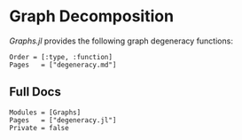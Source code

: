 # Graph Decomposition

*Graphs.jl* provides the following graph degeneracy functions:

```@index
Order = [:type, :function]
Pages   = ["degeneracy.md"]
```

## Full Docs

```@autodocs
Modules = [Graphs]
Pages   = ["degeneracy.jl"]
Private = false
```
